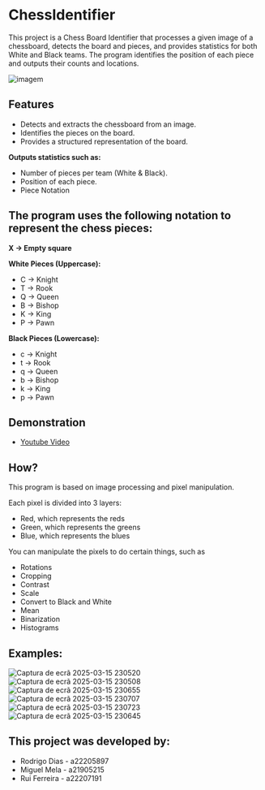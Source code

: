 # ChessIdentifier

This project is a Chess Board Identifier that processes a given image of a chessboard, detects the board and pieces, and provides statistics for both White and Black teams. The program identifies the position of each piece and outputs their counts and locations.

![imagem](https://github.com/user-attachments/assets/10578680-44b5-4ffe-8754-7d5a4581db5d)

## **Features**
- Detects and extracts the chessboard from an image.
- Identifies the pieces on the board.
- Provides a structured representation of the board.

**Outputs statistics such as:**
- Number of pieces per team (White & Black).
- Position of each piece.
- Piece Notation

## The program uses the following notation to represent the chess pieces:

**X → Empty square**

**White Pieces (Uppercase):**
- C → Knight
- T → Rook
- Q → Queen
- B → Bishop
- K → King
- P → Pawn

**Black Pieces (Lowercase):**
- c → Knight
- t → Rook
- q → Queen
- b → Bishop
- k → King
- p → Pawn

## Demonstration
- [Youtube Video](https://youtu.be/g9NelrHHkfE)

## **How?**
This program is based on image processing and pixel manipulation.

Each pixel is divided into 3 layers:
- Red, which represents the reds
- Green, which represents the greens
- Blue, which represents the blues

You can manipulate the pixels to do certain things, such as
- Rotations
- Cropping
- Contrast
- Scale
- Convert to Black and White
- Mean
- Binarization
- Histograms

## Examples:
![Captura de ecrã 2025-03-15 230520](https://github.com/user-attachments/assets/8d1783db-5320-4f56-b508-209f52d52948)
![Captura de ecrã 2025-03-15 230508](https://github.com/user-attachments/assets/09303307-b046-40cf-905a-391343f11e0a)
![Captura de ecrã 2025-03-15 230655](https://github.com/user-attachments/assets/d78f0e79-c7ec-4592-babd-ddb56b1b3e06)
![Captura de ecrã 2025-03-15 230707](https://github.com/user-attachments/assets/71704a2f-fb24-45ad-b071-cec97235b418)
![Captura de ecrã 2025-03-15 230723](https://github.com/user-attachments/assets/8a5647ef-1359-4f3f-ad5e-c031c0028359)
![Captura de ecrã 2025-03-15 230645](https://github.com/user-attachments/assets/2de58c2c-d6b1-4157-8ea6-699a8108fb64)

## This project was developed by:
- Rodrigo Dias - a22205897
- Miguel Mela - a21905215
- Rui Ferreira - a22207191
